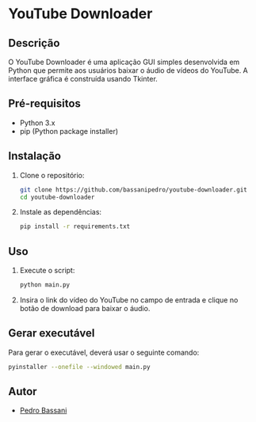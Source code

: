 # YouTube Downloader

## Descrição

O YouTube Downloader é uma aplicação GUI simples desenvolvida em Python que permite aos usuários baixar o áudio de vídeos do YouTube. A interface gráfica é construída usando Tkinter.

## Pré-requisitos

- Python 3.x
- pip (Python package installer)

## Instalação

1. Clone o repositório:
   ```sh
   git clone https://github.com/bassanipedro/youtube-downloader.git
   cd youtube-downloader
   ```
2. Instale as dependências:
   ```sh
   pip install -r requirements.txt
   ```

## Uso

1. Execute o script:

   ```sh
   python main.py
   ```

2. Insira o link do vídeo do YouTube no campo de entrada e clique no botão de download para baixar o áudio.

## Gerar executável

Para gerar o executável, deverá usar o seguinte comando:

```sh
pyinstaller --onefile --windowed main.py
```

## Autor

- [Pedro Bassani](https://github.com/bassanipedro)
